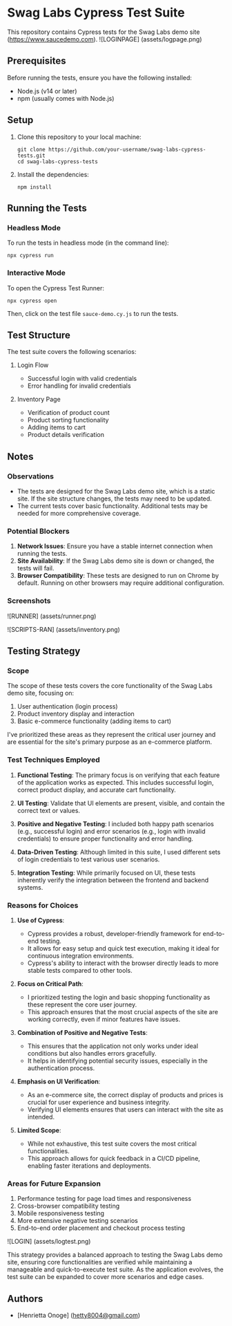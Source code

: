 # Swag Labs Cypress Test Suite

This repository contains Cypress tests for the Swag Labs demo site (https://www.saucedemo.com).
![LOGINPAGE] (assets/logpage.png)

## Prerequisites

Before running the tests, ensure you have the following installed:

- Node.js (v14 or later)
- npm (usually comes with Node.js)

## Setup

1. Clone this repository to your local machine:
   ```
   git clone https://github.com/your-username/swag-labs-cypress-tests.git
   cd swag-labs-cypress-tests
   ```

2. Install the dependencies:
   ```
   npm install
   ```

## Running the Tests

### Headless Mode

To run the tests in headless mode (in the command line):

```
npx cypress run
```

### Interactive Mode

To open the Cypress Test Runner:

```
npx cypress open
```

Then, click on the test file `sauce-demo.cy.js` to run the tests.

## Test Structure

The test suite covers the following scenarios:

1. Login Flow
   - Successful login with valid credentials
   - Error handling for invalid credentials

2. Inventory Page
   - Verification of product count
   - Product sorting functionality
   - Adding items to cart
   - Product details verification

## Notes

### Observations

- The tests are designed for the Swag Labs demo site, which is a static site. If the site structure changes, the tests may need to be updated.
- The current tests cover basic functionality. Additional tests may be needed for more comprehensive coverage.

### Potential Blockers

1. **Network Issues**: Ensure you have a stable internet connection when running the tests.
2. **Site Availability**: If the Swag Labs demo site is down or changed, the tests will fail.
3. **Browser Compatibility**: These tests are designed to run on Chrome by default. Running on other browsers may require additional configuration.

### Screenshots

![RUNNER] (assets/runner.png)

![SCRIPTS-RAN] (assets/inventory.png)


## Testing Strategy

### Scope

The scope of these tests covers the core functionality of the Swag Labs demo site, focusing on:

1. User authentication (login process)
2. Product inventory display and interaction
3. Basic e-commerce functionality (adding items to cart)

I've prioritized these areas as they represent the critical user journey and are essential for the site's primary purpose as an e-commerce platform.

### Test Techniques Employed

1. **Functional Testing**: The primary focus is on verifying that each feature of the application works as expected. This includes successful login, correct product display, and accurate cart functionality.

2. **UI Testing**:  Validate that UI elements are present, visible, and contain the correct text or values.

3. **Positive and Negative Testing**: I included both happy path scenarios (e.g., successful login) and error scenarios (e.g., login with invalid credentials) to ensure proper functionality and error handling.

4. **Data-Driven Testing**: Although limited in this suite, I used different sets of login credentials to test various user scenarios.

5. **Integration Testing**: While primarily focused on UI, these tests inherently verify the integration between the frontend and backend systems.

### Reasons for Choices

1. **Use of Cypress**: 
   - Cypress provides a robust, developer-friendly framework for end-to-end testing.
   - It allows for easy setup and quick test execution, making it ideal for continuous integration environments.
   - Cypress's ability to interact with the browser directly leads to more stable tests compared to other tools.

2. **Focus on Critical Path**:
   - I prioritized testing the login and basic shopping functionality as these represent the core user journey.
   - This approach ensures that the most crucial aspects of the site are working correctly, even if minor features have issues.

3. **Combination of Positive and Negative Tests**:
   - This ensures that the application not only works under ideal conditions but also handles errors gracefully.
   - It helps in identifying potential security issues, especially in the authentication process.

4. **Emphasis on UI Verification**:
   - As an e-commerce site, the correct display of products and prices is crucial for user experience and business integrity.
   - Verifying UI elements ensures that users can interact with the site as intended.

5. **Limited Scope**:
   - While not exhaustive, this test suite covers the most critical functionalities.
   - This approach allows for quick feedback in a CI/CD pipeline, enabling faster iterations and deployments.

### Areas for Future Expansion

1. Performance testing for page load times and responsiveness
2. Cross-browser compatibility testing
3. Mobile responsiveness testing
4. More extensive negative testing scenarios
5. End-to-end order placement and checkout process testing

![LOGIN] (assets/logtest.png)

This strategy provides a balanced approach to testing the Swag Labs demo site, ensuring core functionalities are verified while maintaining a manageable and quick-to-execute test suite. As the application evolves, the test suite can be expanded to cover more scenarios and edge cases.

## Authors
- [Henrietta Onoge] (hetty8004@gmail.com)